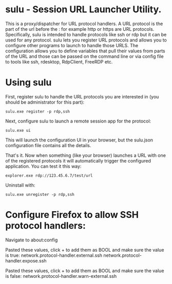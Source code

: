 # sulu - Session URL Launcher Utility. 

This is a proxy/dispatcher for URL protocol handlers. A URL protocol is the part of the url before the : for example http or https are URL protocols.  Specifically, sulu is intended to handle protocols like ssh or rdp but it can be used for any protocol. sulu lets you register URL protocols and allows you to configure other programs to launch to handle those URLS. The configuration allows you to define variables that pull their values from parts of the URL and those can be passed on the command line or via config file to tools like ssh, rdesktop, RdpClient, FreeRDP etc.

# Using sulu
First, register sulu to handle the URL protocols you are interested in (you should be administrator for this part):

```
sulu.exe register -p rdp,ssh
```

Next, configure sulu to launch a remote session app for the protocol:

```
sulu.exe ui
```

This will launch the configuration UI in your browser, but the sulu.json configuration file contains all the details.

That's it. Now when something (like your browser) launches a URL with one of the registered protocols it will automatically trigger the configured application. You can test it this way:

```
explorer.exe rdp://123.45.6.7/test/url
```

Uninstall with:
```
sulu.exe unregister -p rdp,ssh
```


# Configure Firefox to allow SSH protocol handlers:

Navigate to about:config

Pasted these values, click + to add them as BOOL and make sure the value is true:
network.protocol-handler.external.ssh
network.protocol-handler.expose.ssh

Pasted these values, click + to add them as BOOL and make sure the value is false:
network.protocol-handler.warn-external.ssh